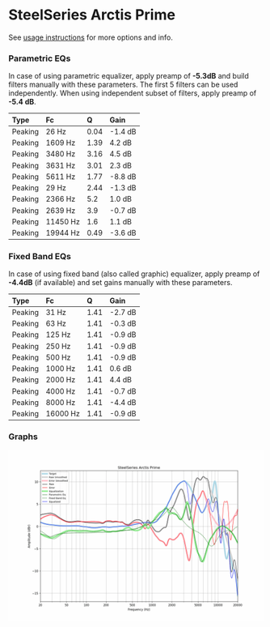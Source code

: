 # SteelSeries Arctis Prime
See [usage instructions](https://github.com/jaakkopasanen/AutoEq#usage) for more options and info.

### Parametric EQs
In case of using parametric equalizer, apply preamp of **-5.3dB** and build filters manually
with these parameters. The first 5 filters can be used independently.
When using independent subset of filters, apply preamp of **-5.4 dB**.

| Type    | Fc       |    Q | Gain    |
|:--------|:---------|:-----|:--------|
| Peaking | 26 Hz    | 0.04 | -1.4 dB |
| Peaking | 1609 Hz  | 1.39 | 4.2 dB  |
| Peaking | 3480 Hz  | 3.16 | 4.5 dB  |
| Peaking | 3631 Hz  | 3.01 | 2.3 dB  |
| Peaking | 5611 Hz  | 1.77 | -8.8 dB |
| Peaking | 29 Hz    | 2.44 | -1.3 dB |
| Peaking | 2366 Hz  | 5.2  | 1.0 dB  |
| Peaking | 2639 Hz  | 3.9  | -0.7 dB |
| Peaking | 11450 Hz | 1.6  | 1.1 dB  |
| Peaking | 19944 Hz | 0.49 | -3.6 dB |

### Fixed Band EQs
In case of using fixed band (also called graphic) equalizer, apply preamp of **-4.4dB**
(if available) and set gains manually with these parameters.

| Type    | Fc       |    Q | Gain    |
|:--------|:---------|:-----|:--------|
| Peaking | 31 Hz    | 1.41 | -2.7 dB |
| Peaking | 63 Hz    | 1.41 | -0.3 dB |
| Peaking | 125 Hz   | 1.41 | -0.9 dB |
| Peaking | 250 Hz   | 1.41 | -0.9 dB |
| Peaking | 500 Hz   | 1.41 | -0.9 dB |
| Peaking | 1000 Hz  | 1.41 | 0.6 dB  |
| Peaking | 2000 Hz  | 1.41 | 4.4 dB  |
| Peaking | 4000 Hz  | 1.41 | -0.7 dB |
| Peaking | 8000 Hz  | 1.41 | -4.4 dB |
| Peaking | 16000 Hz | 1.41 | -0.9 dB |

### Graphs
![](./SteelSeries%20Arctis%20Prime.png)